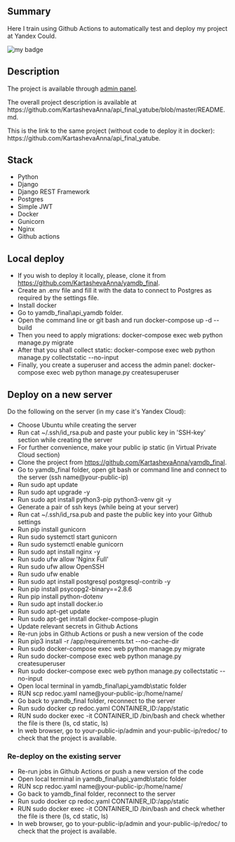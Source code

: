 ## Summary
Here I train using Github Actions to automatically test and deploy my project at Yandex Could. <p>
![my badge](https://github.com/KartashevaAnna/yamdb_final/actions/workflows/yamdb_workflow.yml/badge.svg) </p>

## Description
The project is available through [admin panel](http://84.201.157.9/admin/).
<p> The overall project description is available at https://github.com/KartashevaAnna/api_final_yatube/blob/master/README.md. </p>
This is the link to the same project (without code to deploy it in docker): https://github.com/KartashevaAnna/api_final_yatube.


## Stack
- Python
- Django
- Django REST Framework
- Postgres
- Simple JWT
- Docker
- Gunicorn
- Nginx
- Github actions

## Local deploy
- If you wish to deploy it locally, please, clone it from https://github.com/KartashevaAnna/yamdb_final.
- Create an .env file and fill it with the data to connect to Postgres as required by the settings file.
- Install docker
- Go to yamdb_final\api_yamdb folder.
- Open the command line or git bash and run docker-compose up -d --build
- Then you need to apply migrations: docker-compose exec web python manage.py migrate
- After that you shall collect static: docker-compose exec web python manage.py collectstatic --no-input
- Finally, you create a superuser and access the admin panel: docker-compose exec web python manage.py createsuperuser

## Deploy on a new server
Do the following on the server (in my case it's Yandex Cloud):
- Choose Ubuntu while creating the server
- Run cat ~/.ssh/id_rsa.pub and paste your public key in 'SSH-key' section while creating the server
- For further convenience, make your public ip static (in Virtual Private Cloud section)
- Clone the project from https://github.com/KartashevaAnna/yamdb_final.
- Go to yamdb_final folder, open git bash or command line and connect to the server (ssh name@your-public-ip)
- Run sudo apt update
- Run sudo apt upgrade -y
- Run sudo apt install python3-pip python3-venv git -y
- Generate a pair of ssh keys (while being at your server)
- Run cat ~/.ssh/id_rsa.pub and paste the public key into your Github settings
- Run pip install gunicorn 
- Run sudo systemctl start gunicorn
- Run sudo systemctl enable gunicorn
- Run sudo apt install nginx -y 
- Run sudo ufw allow 'Nginx Full'
- Run sudo ufw allow OpenSSH 
- Run sudo ufw enable
- Run sudo apt install postgresql postgresql-contrib -y
- Run pip install psycopg2-binary==2.8.6 
- Run pip install python-dotenv
- Run sudo apt install docker.io
- Run sudo apt-get update
- Run sudo apt-get install docker-compose-plugin
- Update relevant secrets in Github Actions
- Re-run jobs in Github Actions or push a new version of the code
- Run pip3 install -r /app/requirements.txt --no-cache-dir
- Run sudo docker-compose exec web python manage.py migrate
- Run sudo docker-compose exec web python manage.py createsuperuser
- Run sudo docker-compose exec web python manage.py collectstatic --no-input
- Open local terminal in yamdb_final\api_yamdb\static folder
- RUN scp redoc.yaml name@your-public-ip:/home/name/
- Go back to yamdb_final folder, reconnect to the server
- Run sudo docker cp redoc.yaml CONTAINER_ID:/app/static
- RUN sudo docker exec -it CONTAINER_ID /bin/bash and check whether the file is there (ls, cd static, ls)
- In web browser, go to your-public-ip/admin and your-public-ip/redoc/ to check that the project is available.

### Re-deploy on the existing server
- Re-run jobs in Github Actions or push a new version of the code
- Open local terminal in yamdb_final\api_yamdb\static folder
- RUN scp redoc.yaml name@your-public-ip:/home/name/
- Go back to yamdb_final folder, reconnect to the server
- Run sudo docker cp redoc.yaml CONTAINER_ID:/app/static
- RUN sudo docker exec -it CONTAINER_ID /bin/bash and check whether the file is there (ls, cd static, ls)
- In web browser, go to your-public-ip/admin and your-public-ip/redoc/ to check that the project is available.


